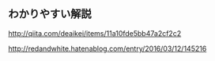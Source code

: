 ## わかりやすい解説
http://qiita.com/deaikei/items/11a10fde5bb47a2cf2c2

http://redandwhite.hatenablog.com/entry/2016/03/12/145216